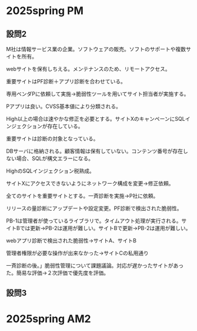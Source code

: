 # 2025spring PM

## 設問2

M社は情報サービス業の企業。ソフトウェアの販売。ソフトのサポートや複数サイトを所有。

webサイトを保有しちえる。メンテナンスのため、リモートアクセス。

重要サイトはPF診断＋アプリ診断を合わせている。

専用ベンダPに依頼して実施→脆弱性ツールを用いてサイト担当者が実施する。

Pアプリは良い。CVSS基本値により分類される。

High以上の場合は速やかな修正を必要とする。サイトXのキャンペーンにSQLインジェクションが存在している。

重要サイトは診断の対象となっている。

DBサーバに格納される。顧客情報は保有していない。コンテンツ番号が存在しない場合、SQLが構文エラーになる。

HighのSQLインジェクション税熟成。

サイトXにアクセスできないようにネットワーク構成を変更→修正依頼。

全てのサイトを重要サイトとする。一斉診断を実施→P社に依頼。

リリースの量診断にアップデートや設定変更。PF診断で検出された脆弱性。

PB-1は管理者が使っているライブラリで。タイムアウト処理が実行される。サイトBでは更新→PB-2は運用が難しい。サイトBで更新→PB-2は運用が難しい。

webアプリ診断で検出された脆弱性→サイトA、サイトB

管理者権限が必要な操作が出来なかった→サイトCの私用通り

一斉診断の後。」脆弱性管理について課題議論。対応が遅かったサイトがあった。簡易な評価→２次評価で優先度を評価。


## 設問3


# 2025spring AM2
